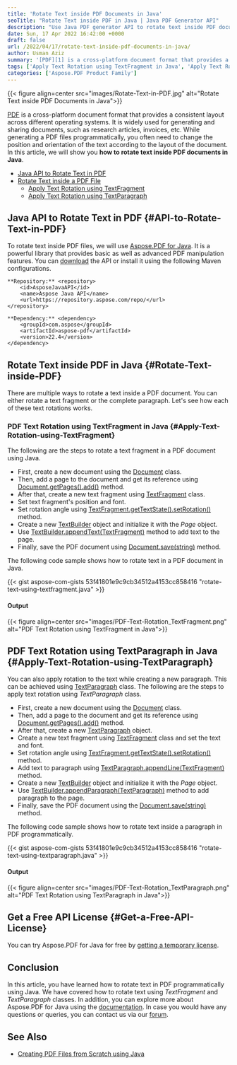 ```yaml
---
title: 'Rotate Text inside PDF Documents in Java'
seoTitle: "Rotate Text inside PDF in Java | Java PDF Generator API"
description: "Use Java PDF generator API to rotate text inside PDF documents programmatically in Java. Rotate text fragments or paragraphs dynamically in a PDF file."
date: Sun, 17 Apr 2022 16:42:00 +0000
draft: false
url: /2022/04/17/rotate-text-inside-pdf-documents-in-java/
author: Usman Aziz
summary: '[PDF][1] is a cross-platform document format that provides a consistent layout across different operating systems. It is widely used for generating and sharing documents, such as research articles, invoices, etc. While generating a PDF files programmatically, you often need to change the position and orientation of the text according to the layout of the document. In this article, we will show you **how to rotate text inside PDF documents in Java**.'
tags: ['Apply Text Rotation using TextFragment in Java', 'Apply Text Rotation using TextParagraph in Java', 'Java API to Rotate Text in PDF', 'Java PDF Generator API', 'Rotate Text inside a PDF File in Java']
categories: ['Aspose.PDF Product Family']
---
```




{{< figure align=center src="images/Rotate-Text-in-PDF.jpg" alt="Rotate Text inside PDF Documents in Java">}}


[PDF][2] is a cross-platform document format that provides a consistent layout across different operating systems. It is widely used for generating and sharing documents, such as research articles, invoices, etc. While generating a PDF files programmatically, you often need to change the position and orientation of the text according to the layout of the document. In this article, we will show you **how to rotate text inside PDF documents in Java**.

*   [Java API to Rotate Text in PDF][3]
*   [Rotate Text inside a PDF File][4]
    *   [Apply Text Rotation using TextFragment][5]
    *   [Apply Text Rotation using TextParagraph][6]

## Java API to Rotate Text in PDF {#API-to-Rotate-Text-in-PDF}

To rotate text inside PDF files, we will use [Aspose.PDF for Java][7]. It is a powerful library that provides basic as well as advanced PDF manipulation features. You can [download][8] the API or install it using the following Maven configurations.

```
**Repository:** <repository>
    <id>AsposeJavaAPI</id>
    <name>Aspose Java API</name>
    <url>https://repository.aspose.com/repo/</url>
</repository>

**Dependency:** <dependency>
    <groupId>com.aspose</groupId>
    <artifactId>aspose-pdf</artifactId>
    <version>22.4</version>
</dependency>
```

## Rotate Text inside PDF in Java {#Rotate-Text-inside-PDF}

There are multiple ways to rotate a text inside a PDF document. You can either rotate a text fragment or the complete paragraph. Let's see how each of these text rotations works.

### PDF Text Rotation using TextFragment in Java {#Apply-Text-Rotation-using-TextFragment}

The following are the steps to rotate a text fragment in a PDF document using Java.

*   First, create a new document using the [Document][9] class.
*   Then, add a page to the document and get its reference using [Document.getPages().add()][10] method.
*   After that, create a new text fragment using [TextFragment][11] class.
*   Set text fragment's position and font.
*   Set rotation angle using [TextFragment.getTextState().setRotation()][12] method.
*   Create a new [TextBuilder][13] object and initialize it with the _Page_ object.
*   Use [TextBuilder.appendText(TextFragment)][14] method to add text to the page.
*   Finally, save the PDF document using [Document.save(string)][15] method.

The following code sample shows how to rotate text in a PDF document in Java.

{{< gist aspose-com-gists 53f41801e9c9cb34512a4153cc858416 "rotate-text-using-textfragment.java" >}}

#### Output



{{< figure align=center src="images/PDF-Text-Rotation_TextFragment.png" alt="PDF Text Rotation using TextFragment in Java">}}


## PDF Text Rotation using TextParagraph in Java {#Apply-Text-Rotation-using-TextParagraph}

You can also apply rotation to the text while creating a new paragraph. This can be achieved using [TextParagraph][16] class. The following are the steps to apply text rotation using _TextParagraph_ class.

*   First, create a new document using the [Document][17] class.
*   Then, add a page to the document and get its reference using [Document.getPages().add()][18] method.
*   After that, create a new [TextParagraph][19] object.
*   Create a new text fragment using [TextFragment][20] class and set the text and font.
*   Set rotation angle using [TextFragment.getTextState().setRotation()][21] method.
*   Add text to paragraph using [TextParagraph.appendLine(TextFragment)][22] method.
*   Create a new [TextBuilder][23] object and initialize it with the _Page_ object.
*   Use [TextBuilder.appendParagraph(TextParagraph)][24] method to add paragraph to the page.
*   Finally, save the PDF document using the [Document.save(string)][25] method.

The following code sample shows how to rotate text inside a paragraph in PDF programmatically.

{{< gist aspose-com-gists 53f41801e9c9cb34512a4153cc858416 "rotate-text-using-textparagraph.java" >}}

#### Output



{{< figure align=center src="images/PDF-Text-Rotation_TextParagraph.png" alt="PDF Text Rotation using TextParagraph in Java">}}


## Get a Free API License {#Get-a-Free-API-License}

You can try Aspose.PDF for Java for free by [getting a temporary license][26].

## Conclusion

In this article, you have learned how to rotate text in PDF programmatically using Java. We have covered how to rotate text using _TextFragment_ and _TextParagraph_ classes. In addition, you can explore more about Aspose.PDF for Java using the [documentation][27]. In case you would have any questions or queries, you can contact us via our [forum][28].

## See Also

*   [Creating PDF Files from Scratch using Java][29]




[1]: https://docs.fileformat.com/pdf/
[2]: https://docs.fileformat.com/pdf/
[3]: #API-to-Rotate-Text-in-PDF
[4]: #Rotate-Text-inside-PDF
[5]: #Apply-Text-Rotation-using-TextFragment
[6]: #Apply-Text-Rotation-using-TextParagraph
[7]: https://products.aspose.com/pdf/java/
[8]: https://downloads.aspose.com/pdf/java
[9]: https://apireference.aspose.com/pdf/java/com.aspose.pdf/Document
[10]: https://apireference.aspose.com/pdf/java/com.aspose.pdf/PageCollection
[11]: https://apireference.aspose.com/pdf/java/com.aspose.pdf/TextFragment
[12]: https://apireference.aspose.com/pdf/java/com.aspose.pdf/TextFragmentState#setRotation-double-
[13]: https://apireference.aspose.com/pdf/java/com.aspose.pdf/TextBuilder
[14]: https://apireference.aspose.com/pdf/java/com.aspose.pdf/TextBuilder#appendText-com.aspose.pdf.TextFragment-
[15]: https://apireference.aspose.com/pdf/java/com.aspose.pdf/Document#save-java.lang.String-
[16]: https://apireference.aspose.com/pdf/java/com.aspose.pdf/TextParagraph
[17]: https://apireference.aspose.com/pdf/java/com.aspose.pdf/Document
[18]: https://apireference.aspose.com/pdf/java/com.aspose.pdf/PageCollection
[19]: https://apireference.aspose.com/pdf/java/com.aspose.pdf/TextParagraph
[20]: https://apireference.aspose.com/pdf/java/com.aspose.pdf/TextFragment
[21]: https://apireference.aspose.com/pdf/java/com.aspose.pdf/TextFragmentState#setRotation-double-
[22]: https://apireference.aspose.com/pdf/java/com.aspose.pdf/TextParagraph#appendLine-com.aspose.pdf.TextFragment-
[23]: https://apireference.aspose.com/pdf/java/com.aspose.pdf/TextBuilder
[24]: https://apireference.aspose.com/pdf/java/com.aspose.pdf/TextBuilder#appendParagraph-com.aspose.pdf.TextParagraph-
[25]: https://apireference.aspose.com/pdf/java/com.aspose.pdf/Document#save-java.lang.String-
[26]: https://purchase.aspose.com/temporary-license
[27]: https://docs.aspose.com/pdf/java/
[28]: https://forum.aspose.com/
[29]: https://blog.aspose.com/2020/12/31/create-pdf-files-in-java/




